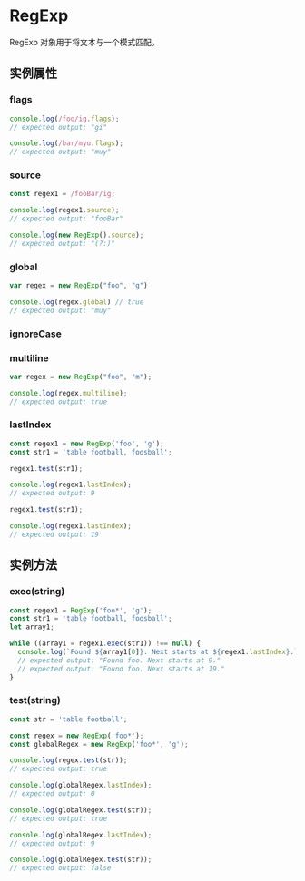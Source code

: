 # RegExp

RegExp 对象用于将文本与一个模式匹配。

## 实例属性


### flags

<!-- UTSJSON.RegExp.flags.description -->

<!-- UTSJSON.RegExp.flags.param -->

<!-- UTSJSON.RegExp.flags.returnValue -->
```ts
console.log(/foo/ig.flags);
// expected output: "gi"

console.log(/bar/myu.flags);
// expected output: "muy"
```
<!-- UTSJSON.RegExp.flags.compatibility -->

### source

<!-- UTSJSON.RegExp.source.description -->

<!-- UTSJSON.RegExp.source.param -->

<!-- UTSJSON.RegExp.source.returnValue -->
```ts
const regex1 = /fooBar/ig;

console.log(regex1.source);
// expected output: "fooBar"

console.log(new RegExp().source);
// expected output: "(?:)"
```
<!-- UTSJSON.RegExp.source.compatibility -->

### global

<!-- UTSJSON.RegExp.global.description -->

<!-- UTSJSON.RegExp.global.param -->

<!-- UTSJSON.RegExp.global.returnValue -->
```ts
var regex = new RegExp("foo", "g")

console.log(regex.global) // true
// expected output: "muy"
```
<!-- UTSJSON.RegExp.global.compatibility -->

### ignoreCase

<!-- UTSJSON.RegExp.ignoreCase.description -->

<!-- UTSJSON.RegExp.ignoreCase.param -->

<!-- UTSJSON.RegExp.ignoreCase.returnValue -->

<!-- UTSJSON.RegExp.ignoreCase.compatibility -->

### multiline

<!-- UTSJSON.RegExp.multiline.description -->

<!-- UTSJSON.RegExp.multiline.param -->

<!-- UTSJSON.RegExp.multiline.returnValue -->

```ts
var regex = new RegExp("foo", "m");

console.log(regex.multiline);
// expected output: true
```
<!-- UTSJSON.RegExp.multiline.compatibility -->

### lastIndex

<!-- UTSJSON.RegExp.lastIndex.description -->

<!-- UTSJSON.RegExp.lastIndex.param -->

<!-- UTSJSON.RegExp.lastIndex.returnValue -->
```ts
const regex1 = new RegExp('foo', 'g');
const str1 = 'table football, foosball';

regex1.test(str1);

console.log(regex1.lastIndex);
// expected output: 9

regex1.test(str1);

console.log(regex1.lastIndex);
// expected output: 19
```
<!-- UTSJSON.RegExp.lastIndex.compatibility -->


## 实例方法


### exec(string)

<!-- UTSJSON.RegExp.exec.description -->

<!-- UTSJSON.RegExp.exec.param -->

<!-- UTSJSON.RegExp.exec.returnValue -->
```ts
const regex1 = RegExp('foo*', 'g');
const str1 = 'table football, foosball';
let array1;

while ((array1 = regex1.exec(str1)) !== null) {
  console.log(`Found ${array1[0]}. Next starts at ${regex1.lastIndex}.`);
  // expected output: "Found foo. Next starts at 9."
  // expected output: "Found foo. Next starts at 19."
}
```
<!-- UTSJSON.RegExp.exec.compatibility -->

### test(string)

<!-- UTSJSON.RegExp.test.description -->

<!-- UTSJSON.RegExp.test.param -->

<!-- UTSJSON.RegExp.test.returnValue -->
```ts
const str = 'table football';

const regex = new RegExp('foo*');
const globalRegex = new RegExp('foo*', 'g');

console.log(regex.test(str));
// expected output: true

console.log(globalRegex.lastIndex);
// expected output: 0

console.log(globalRegex.test(str));
// expected output: true

console.log(globalRegex.lastIndex);
// expected output: 9

console.log(globalRegex.test(str));
// expected output: false
```
<!-- UTSJSON.RegExp.test.compatibility -->